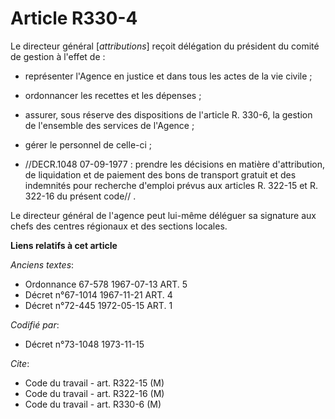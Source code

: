 # Article R330-4

Le directeur général [*attributions*] reçoit délégation du président du comité de gestion à l'effet de :

- représenter l'Agence en justice et dans tous les actes de la vie civile ;

- ordonnancer les recettes et les dépenses ;

- assurer, sous réserve des dispositions de l'article R. 330-6, la gestion de l'ensemble des services de l'Agence ;

- gérer le personnel de celle-ci ;

- //DECR.1048 07-09-1977 : prendre les décisions en matière d'attribution, de liquidation et de paiement des bons de
transport gratuit et des indemnités pour recherche d'emploi prévus aux articles R. 322-15 et R. 322-16 du présent code// .

Le directeur général de l'agence peut lui-même déléguer sa signature aux chefs des centres régionaux et des sections locales.

**Liens relatifs à cet article**

_Anciens textes_:

  - Ordonnance 67-578 1967-07-13 ART. 5
  - Décret n°67-1014 1967-11-21 ART. 4
  - Décret n°72-445 1972-05-15 ART. 1

_Codifié par_:

  - Décret n°73-1048 1973-11-15

_Cite_:

  - Code du travail - art. R322-15 (M)
  - Code du travail - art. R322-16 (M)
  - Code du travail - art. R330-6 (M)

